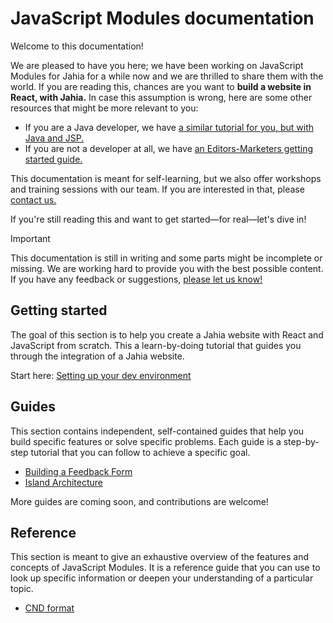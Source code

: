 # JavaScript Modules documentation

Welcome to this documentation!

We are pleased to have you here; we have been working on JavaScript Modules for Jahia for a while now and we are thrilled to share them with the world. If you are reading this, chances are you want to **build a website in React, with Jahia.** In case this assumption is wrong, here are some other resources that might be more relevant to you:

- If you are a Java developer, we have [a similar tutorial for you, but with Java and JSP.](https://academy.jahia.com/tutorials-get-started/java-developers/running-the-docker-image)
- If you are not a developer at all, we have [an Editors-Marketers getting started guide.](https://academy.jahia.com/tutorials-get-started/editorsmarketers/adding-a-new-page)

This documentation is meant for self-learning, but we also offer workshops and training sessions with our team. If you are interested in that, please [contact us.](https://www.jahia.com/contact)

If you're still reading this and want to get started—for real—let's dive in!

> [!IMPORTANT]
> This documentation is still in writing and some parts might be incomplete or missing. We are working hard to provide you with the best possible content. If you have any feedback or suggestions, [please let us know!](https://github.com/Jahia/javascript-modules/issues/new?template=other.md)

## Getting started

The goal of this section is to help you create a Jahia website with React and JavaScript from scratch. This a learn-by-doing tutorial that guides you through the integration of a Jahia website.

Start here: [Setting up your dev environment](./1-getting-started/1-dev-environment/)

## Guides

This section contains independent, self-contained guides that help you build specific features or solve specific problems. Each guide is a step-by-step tutorial that you can follow to achieve a specific goal.

- [Building a Feedback Form](./2-guides/1-building-a-feedback-form/)
- [Island Architecture](./2-guides/2-island-architecture/)

<!-- Hidden until available:
- [Accessibility and Performance](./2-guides/2-accessibility-and-performance/)
- [Building a Menu and Sitemap](./2-guides/3-building-a-menu-and-sitemap/)
- [Adding Icons](./2-guides/4-adding-icons/)
- [Adding Tailwind](./2-guides/5-adding-tailwind/)
- [Building for Production](./2-guides/6-building-for-production/)
- [Rendering Markdown](./2-guides/7-rendering-markdown/)
- [RSS Feed](./2-guides/8-rss-feed/)
- [Debugging](./2-guides/9-debugging/)
- [Using Web Components](./2-guides/A-using-web-components/)

-->

More guides are coming soon, and contributions are welcome!

## Reference

This section is meant to give an exhaustive overview of the features and concepts of JavaScript Modules. It is a reference guide that you can use to look up specific information or deepen your understanding of a particular topic.

- [CND format](./3-reference/1-cnd-format/)

<!-- Hidden until available:
- [Tools](./3-reference/2-tools/)
- [JCR](./3-reference/3-jcr/)
- [Mixins](./3-reference/4-mixins/)
- [Children and Area](./3-reference/5-children-and-area/)
- [Nav Builder](./3-reference/6-nav-builder/)
- [UI Extensions](./3-reference/7-ui-extensions/)
- [Single Directory Components and Resources](./3-reference/8-single-directory-components-and-resources/)
- [Java Interoperability](./3-reference/9-java-interoperability/)
- [SSR and Hydration](./3-reference/A-ssr-and-hydration/)
-->
